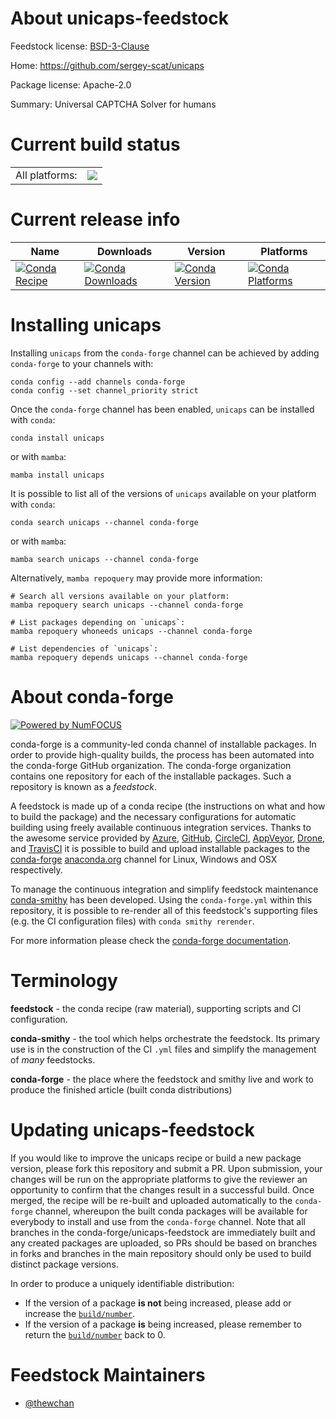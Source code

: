 About unicaps-feedstock
=======================

Feedstock license: [BSD-3-Clause](https://github.com/conda-forge/unicaps-feedstock/blob/main/LICENSE.txt)

Home: https://github.com/sergey-scat/unicaps

Package license: Apache-2.0

Summary: Universal CAPTCHA Solver for humans

Current build status
====================


<table><tr><td>All platforms:</td>
    <td>
      <a href="https://dev.azure.com/conda-forge/feedstock-builds/_build/latest?definitionId=17349&branchName=main">
        <img src="https://dev.azure.com/conda-forge/feedstock-builds/_apis/build/status/unicaps-feedstock?branchName=main">
      </a>
    </td>
  </tr>
</table>

Current release info
====================

| Name | Downloads | Version | Platforms |
| --- | --- | --- | --- |
| [![Conda Recipe](https://img.shields.io/badge/recipe-unicaps-green.svg)](https://anaconda.org/conda-forge/unicaps) | [![Conda Downloads](https://img.shields.io/conda/dn/conda-forge/unicaps.svg)](https://anaconda.org/conda-forge/unicaps) | [![Conda Version](https://img.shields.io/conda/vn/conda-forge/unicaps.svg)](https://anaconda.org/conda-forge/unicaps) | [![Conda Platforms](https://img.shields.io/conda/pn/conda-forge/unicaps.svg)](https://anaconda.org/conda-forge/unicaps) |

Installing unicaps
==================

Installing `unicaps` from the `conda-forge` channel can be achieved by adding `conda-forge` to your channels with:

```
conda config --add channels conda-forge
conda config --set channel_priority strict
```

Once the `conda-forge` channel has been enabled, `unicaps` can be installed with `conda`:

```
conda install unicaps
```

or with `mamba`:

```
mamba install unicaps
```

It is possible to list all of the versions of `unicaps` available on your platform with `conda`:

```
conda search unicaps --channel conda-forge
```

or with `mamba`:

```
mamba search unicaps --channel conda-forge
```

Alternatively, `mamba repoquery` may provide more information:

```
# Search all versions available on your platform:
mamba repoquery search unicaps --channel conda-forge

# List packages depending on `unicaps`:
mamba repoquery whoneeds unicaps --channel conda-forge

# List dependencies of `unicaps`:
mamba repoquery depends unicaps --channel conda-forge
```


About conda-forge
=================

[![Powered by
NumFOCUS](https://img.shields.io/badge/powered%20by-NumFOCUS-orange.svg?style=flat&colorA=E1523D&colorB=007D8A)](https://numfocus.org)

conda-forge is a community-led conda channel of installable packages.
In order to provide high-quality builds, the process has been automated into the
conda-forge GitHub organization. The conda-forge organization contains one repository
for each of the installable packages. Such a repository is known as a *feedstock*.

A feedstock is made up of a conda recipe (the instructions on what and how to build
the package) and the necessary configurations for automatic building using freely
available continuous integration services. Thanks to the awesome service provided by
[Azure](https://azure.microsoft.com/en-us/services/devops/), [GitHub](https://github.com/),
[CircleCI](https://circleci.com/), [AppVeyor](https://www.appveyor.com/),
[Drone](https://cloud.drone.io/welcome), and [TravisCI](https://travis-ci.com/)
it is possible to build and upload installable packages to the
[conda-forge](https://anaconda.org/conda-forge) [anaconda.org](https://anaconda.org/)
channel for Linux, Windows and OSX respectively.

To manage the continuous integration and simplify feedstock maintenance
[conda-smithy](https://github.com/conda-forge/conda-smithy) has been developed.
Using the ``conda-forge.yml`` within this repository, it is possible to re-render all of
this feedstock's supporting files (e.g. the CI configuration files) with ``conda smithy rerender``.

For more information please check the [conda-forge documentation](https://conda-forge.org/docs/).

Terminology
===========

**feedstock** - the conda recipe (raw material), supporting scripts and CI configuration.

**conda-smithy** - the tool which helps orchestrate the feedstock.
                   Its primary use is in the construction of the CI ``.yml`` files
                   and simplify the management of *many* feedstocks.

**conda-forge** - the place where the feedstock and smithy live and work to
                  produce the finished article (built conda distributions)


Updating unicaps-feedstock
==========================

If you would like to improve the unicaps recipe or build a new
package version, please fork this repository and submit a PR. Upon submission,
your changes will be run on the appropriate platforms to give the reviewer an
opportunity to confirm that the changes result in a successful build. Once
merged, the recipe will be re-built and uploaded automatically to the
`conda-forge` channel, whereupon the built conda packages will be available for
everybody to install and use from the `conda-forge` channel.
Note that all branches in the conda-forge/unicaps-feedstock are
immediately built and any created packages are uploaded, so PRs should be based
on branches in forks and branches in the main repository should only be used to
build distinct package versions.

In order to produce a uniquely identifiable distribution:
 * If the version of a package **is not** being increased, please add or increase
   the [``build/number``](https://docs.conda.io/projects/conda-build/en/latest/resources/define-metadata.html#build-number-and-string).
 * If the version of a package **is** being increased, please remember to return
   the [``build/number``](https://docs.conda.io/projects/conda-build/en/latest/resources/define-metadata.html#build-number-and-string)
   back to 0.

Feedstock Maintainers
=====================

* [@thewchan](https://github.com/thewchan/)


